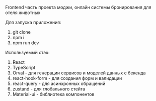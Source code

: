 Frontend часть проекта моджи, онлайн системы бронирования для отеля животных

Для запуска приложения:
1) git clone
2) npm i
3) npm run dev

Используемый стэк:
1) React
2) TypeScript
3) Orval - для генерации сервисов и моделей данных с бекенда
4) react-hook-form - для создания форм и валидации
5) react-query - для асинхронных обращений
6) zustand - для глобального стейта
7) Material-ui - библиотека компонентов
